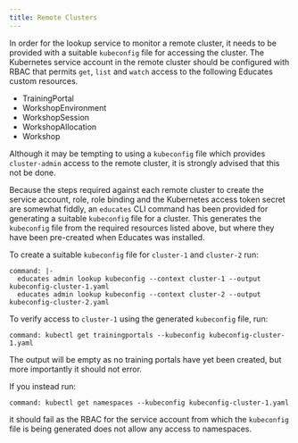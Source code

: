 ```yaml
---
title: Remote Clusters
---
```


In order for the lookup service to monitor a remote cluster, it needs to be
provided with a suitable `kubeconfig` file for accessing the cluster. The
Kubernetes service account in the remote cluster should be configured with RBAC
that permits `get`, `list` and `watch` access to the following Educates custom
resources.

* TrainingPortal
* WorkshopEnvironment
* WorkshopSession
* WorkshopAllocation
* Workshop

Although it may be tempting to using a `kubeconfig` file which provides
`cluster-admin` access to the remote cluster, it is strongly advised that this
not be done.

Because the steps required against each remote cluster to create the service
account, role, role binding and the Kubernetes access token secret are somewhat
fiddly, an `educates` CLI command has been provided for generating a suitable
`kubeconfig` file for a cluster. This generates the `kubeconfig` file from the
required resources listed above, but where they have been pre-created when
Educates was installed.

To create a suitable `kubeconfig` file for `cluster-1` and `cluster-2` run:

```terminal:execute
command: |-
  educates admin lookup kubeconfig --context cluster-1 --output kubeconfig-cluster-1.yaml
  educates admin lookup kubeconfig --context cluster-2 --output kubeconfig-cluster-2.yaml
```

To verify access to `cluster-1` using the generated `kubeconfig` file, run:

```terminal:execute
command: kubectl get trainingportals --kubeconfig kubeconfig-cluster-1.yaml
```

The output will be empty as no training portals have yet been created, but more
importantly it should not error.

If you instead run:

```terminal:execute
command: kubectl get namespaces --kubeconfig kubeconfig-cluster-1.yaml
```

it should fail as the RBAC for the service account from which the `kubeconfig`
file is being generated does not allow any access to namespaces.

